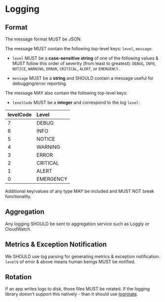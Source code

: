 # Logging

## Format

The message format MUST be JSON.

The message MUST contain the following top-level keys: `level`, `message`:

- `level` MUST be a **case-sensitive string** of one of the following values & MUST follow this order of severity (from least to greatest): `DEBUG`, `INFO`, `NOTICE`, `WARNING`, `ERROR`, `CRITICAL`, `ALERT`, or `EMERGENCY`.

- `message` MUST be a **string** and SHOULD contain a message useful for debugging/error reporting.

The message MAY also contain the following top-level keys:

- `levelCode` MUST be a **integer** and correspond to the log `level`:

| levelCode      | Level          |
| :------------- | :------------- |
| 7              | DEBUG          |
| 6              | INFO           |
| 5              | NOTICE         |
| 4              | WARNING        |
| 3              | ERROR          |
| 2              | CRITICAL       |
| 1              | ALERT          |
| 0              | EMERGENCY      |

Additional key/values of any type MAY be included and MUST NOT break functionality.

## Aggregation

Any logging SHOULD be sent to aggregation service such as Loggly or CloudWatch.

## Metrics & Exception Notification

We SHOULD use log parsing for generating metrics & exception notification.
`level`s of error & above means human beings MUST be notified.

## Rotation

If an app writes logs to disk, those files MUST be rotated.
If the logging library doesn't support this natively - than it should use [logrotate](https://linux.die.net/man/8/logrotate).
